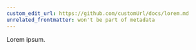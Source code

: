 ```yaml
---
custom_edit_url: https://github.com/customUrl/docs/lorem.md
unrelated_frontmatter: won't be part of metadata
---
```


Lorem ipsum.